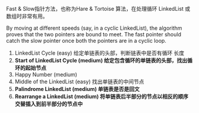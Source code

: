 Fast & Slow指针方法，也称为Hare & Tortoise 算法，在处理循环 LinkedList 或数组时非常有用。

By moving at different speeds (say, in a cyclic LinkedList), the algorithm proves that the two pointers are bound to meet. The fast pointer should catch the slow pointer once both the pointers are in a cyclic loop.

1. LinkedList Cycle (easy) 给定单链表的头部，判断链表中是否有循环 长度
2. **Start of LinkedList Cycle (medium) 给定包含循环的单链表的头部，找出循环的起始节点**
3. Happy Number (medium)
4. Middle of the LinkedList (easy) 找出单链表的中间节点
5. **Palindrome LinkedList (medium) 单链表是否是回文**
6. **Rearrange a LinkedList (medium) 将单链表后半部分的节点以相反的顺序交替插入到前半部分的节点中**
